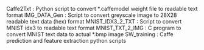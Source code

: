 Caffe2Txt : Python script to convert *.caffemodel weight file to readable text format 
IMG_DATA_Gen : Script to convert greyscale image to 28X28 readable text data (hex) format 
MNIST_IDX3_2_TXT  : Script to convert MNIST idx3 to readable text format
MNIST_TXT_2_IMG  : C program to convert MNIST text data to actual *.bmp image
SW_training : Caffe prediction and feature extraction python scripts 
